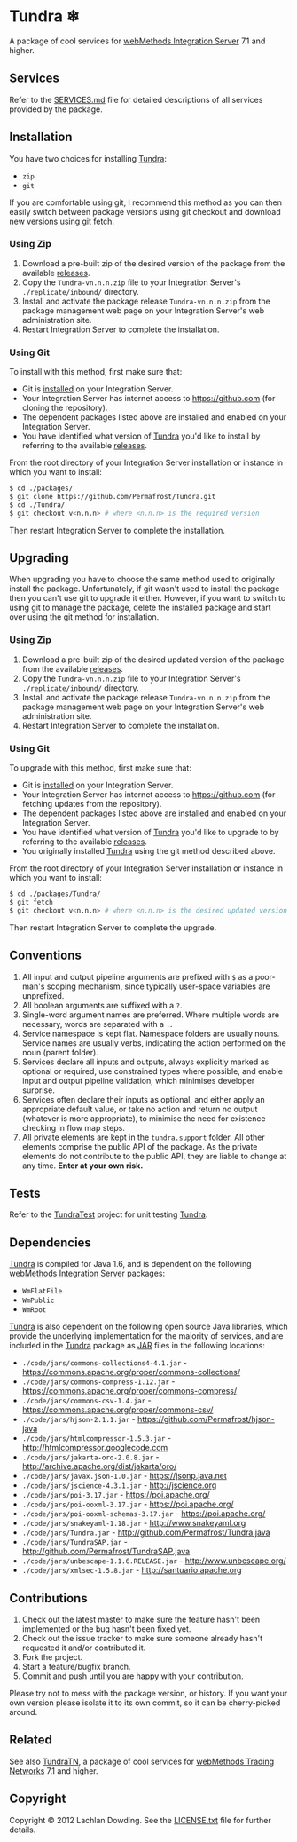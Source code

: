 # Tundra ❄

A package of cool services for [webMethods Integration Server] 7.1
and higher.

## Services

Refer to the [SERVICES.md] file for detailed descriptions of all
services provided by the package.

## Installation

You have two choices for installing [Tundra]:

* `zip`
* `git`

If you are comfortable using git, I recommend this method as you can
then easily switch between package versions using git checkout and
download new versions using git fetch.

### Using Zip

1. Download a pre-built zip of the desired version of the package
   from the available [releases].
2. Copy the `Tundra-vn.n.n.zip` file to your Integration Server's
   `./replicate/inbound/` directory.
3. Install and activate the package release `Tundra-vn.n.n.zip` from
   the package management web page on your Integration Server's web
   administration site.
4. Restart Integration Server to complete the installation.

### Using Git

To install with this method, first make sure that:

* Git is [installed](http://git-scm.com/downloads) on your
  Integration Server.
* Your Integration Server has internet access to https://github.com
  (for cloning the repository).
* The dependent packages listed above are installed and enabled on
  your Integration Server.
* You have identified what version of [Tundra] you'd like to install
  by referring to the available [releases].

From the root directory of your Integration Server installation or
instance in which you want to install:

```sh
$ cd ./packages/
$ git clone https://github.com/Permafrost/Tundra.git
$ cd ./Tundra/
$ git checkout v<n.n.n> # where <n.n.n> is the required version
```

Then restart Integration Server to complete the installation.

## Upgrading

When upgrading you have to choose the same method used to originally
install the package. Unfortunately, if git wasn't used to install
the package then you can't use git to upgrade it either. However, if
you want to switch to using git to manage the package, delete the
installed package and start over using the git method for
installation.

### Using Zip

1. Download a pre-built zip of the desired updated version of the
   package from the available [releases].
2. Copy the `Tundra-vn.n.n.zip` file to your Integration Server's
   `./replicate/inbound/` directory.
3. Install and activate the package release `Tundra-vn.n.n.zip` from
   the package management web page on your Integration Server's web
   administration site.
4. Restart Integration Server to complete the installation.

### Using Git

To upgrade with this method, first make sure that:

* Git is [installed](http://git-scm.com/downloads) on your
  Integration Server.
* Your Integration Server has internet access to https://github.com
  (for fetching updates from the repository).
* The dependent packages listed above are installed and enabled on
  your Integration Server.
* You have identified what version of [Tundra] you'd like to upgrade
  to by referring to the available [releases].
* You originally installed [Tundra] using the git method described
  above.

From the root directory of your Integration Server installation or
instance in which you want to install:

```sh
$ cd ./packages/Tundra/
$ git fetch
$ git checkout v<n.n.n> # where <n.n.n> is the desired updated version
```

Then restart Integration Server to complete the upgrade.

## Conventions

1. All input and output pipeline arguments are prefixed with `$` as
   a poor-man's scoping mechanism, since typically user-space
   variables are unprefixed.
2. All boolean arguments are suffixed with a `?`.
3. Single-word argument names are preferred. Where multiple words are
   necessary, words are separated with a `.`.
4. Service namespace is kept flat. Namespace folders are usually
   nouns. Service names are usually verbs, indicating the action
   performed on the noun (parent folder).
5. Services declare all inputs and outputs, always explicitly marked
   as optional or required, use constrained types where possible,
   and enable input and output pipeline validation, which minimises
   developer surprise.
6. Services often declare their inputs as optional, and either apply
   an appropriate default value, or take no action and return no
   output (whatever is more appropriate), to minimise the need for
   existence checking in flow map steps.
7. All private elements are kept in the `tundra.support` folder. All
   other elements comprise the public API of the package. As the
   private elements do not contribute to the public API, they are
   liable to change at any time. **Enter at your own risk.**

## Tests

Refer to the [TundraTest] project for unit testing [Tundra].

## Dependencies

[Tundra] is compiled for Java 1.6, and is dependent on the following
[webMethods Integration Server] packages:

* `WmFlatFile`
* `WmPublic`
* `WmRoot`

[Tundra] is also dependent on the following open source Java
libraries, which provide the underlying implementation for the
majority of services, and are included in the [Tundra] package as
[JAR] files in the following locations:

* `./code/jars/commons-collections4-4.1.jar` - https://commons.apache.org/proper/commons-collections/
* `./code/jars/commons-compress-1.12.jar` - https://commons.apache.org/proper/commons-compress/
* `./code/jars/commons-csv-1.4.jar` - https://commons.apache.org/proper/commons-csv/
* `./code/jars/hjson-2.1.1.jar` - https://github.com/Permafrost/hjson-java
* `./code/jars/htmlcompressor-1.5.3.jar` - http://htmlcompressor.googlecode.com
* `./code/jars/jakarta-oro-2.0.8.jar` - http://archive.apache.org/dist/jakarta/oro/
* `./code/jars/javax.json-1.0.jar` - https://jsonp.java.net
* `./code/jars/jscience-4.3.1.jar` - http://jscience.org
* `./code/jars/poi-3.17.jar` - https://poi.apache.org/
* `./code/jars/poi-ooxml-3.17.jar` - https://poi.apache.org/
* `./code/jars/poi-ooxml-schemas-3.17.jar` - https://poi.apache.org/
* `./code/jars/snakeyaml-1.18.jar` - http://www.snakeyaml.org
* `./code/jars/Tundra.jar` - http://github.com/Permafrost/Tundra.java
* `./code/jars/TundraSAP.jar` - http://github.com/Permafrost/TundraSAP.java
* `./code/jars/unbescape-1.1.6.RELEASE.jar` - http://www.unbescape.org/
* `./code/jars/xmlsec-1.5.8.jar` - http://santuario.apache.org

## Contributions

1. Check out the latest master to make sure the feature hasn't been
   implemented or the bug hasn't been fixed yet.
2. Check out the issue tracker to make sure someone already hasn't
   requested it and/or contributed it.
3. Fork the project.
4. Start a feature/bugfix branch.
5. Commit and push until you are happy with your contribution.

Please try not to mess with the package version, or history. If you
want your own version please isolate it to its own commit, so it can
be cherry-picked around.

## Related

See also [TundraTN], a package of cool services for [webMethods
Trading Networks] 7.1 and higher.

## Copyright

Copyright &copy; 2012 Lachlan Dowding. See the [LICENSE.txt] file for
further details.

[Apache Santuario]: <http://santuario.apache.org/>
[JAR]: <http://en.wikipedia.org/wiki/JAR_(file_format)>
[LICENSE.txt]: <https://raw.githubusercontent.com/Permafrost/Tundra/master/LICENSE.txt>
[releases]: <https://github.com/Permafrost/Tundra/releases>
[SERVICES.md]: <https://github.com/Permafrost/Tundra/blob/master/SERVICES.md>
[Tundra]: <https://github.com/Permafrost/Tundra>
[TundraTest]: <https://github.com/Permafrost/TundraTest>
[TundraTN]: <https://github.com/Permafrost/TundraTN>
[Tundra.java]: <https://github.com/Permafrost/Tundra.java>
[TundraCSV.java]: <https://github.com/Permafrost/TundraCSV.java>
[TundraHTML.java]: <https://github.com/Permafrost/TundraHTML.java>
[TundraHTTP.java]: <https://github.com/Permafrost/TundraHTTP.java>
[TundraJSON.java]: <https://github.com/Permafrost/TundraJSON.java>
[TundraXML.java]: <https://github.com/Permafrost/TundraXML.java>
[TundraYAML.java]: <https://github.com/Permafrost/TundraYAML.java>
[webMethods Integration Server]: <http://www.softwareag.com/corporate/products/wm/integration/products/ai/overview/default.asp>
[webMethods Trading Networks]: <http://www.softwareag.com/corporate/products/wm/integration/products/b2b/overview/default.asp>
